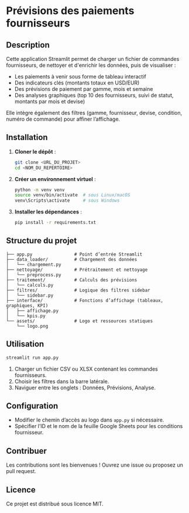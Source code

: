 # Prévisions des paiements fournisseurs

## Description

Cette application Streamlit permet de charger un fichier de commandes fournisseurs, de nettoyer et d'enrichir les données, puis de visualiser :

* Les paiements à venir sous forme de tableau interactif
* Des indicateurs clés (montants totaux en USD/EUR)
* Des prévisions de paiement par gamme, mois et semaine
* Des analyses graphiques (top 10 des fournisseurs, suivi de statut, montants par mois et devise)

Elle intègre également des filtres (gamme, fournisseur, devise, condition, numéro de commande) pour affiner l’affichage.

## Installation

1. **Cloner le dépôt** :

   ```bash
   git clone <URL_DU_PROJET>
   cd <NOM_DU_REPERTOIRE>
   ```
2. **Créer un environnement virtuel** :

   ```bash
   python -m venv venv
   source venv/bin/activate  # sous Linux/macOS
   venv\Scripts\activate     # sous Windows
   ```
3. **Installer les dépendances** :

   ```bash
   pip install -r requirements.txt
   ```

## Structure du projet

```
├── app.py                # Point d’entrée Streamlit
├── data_loader/          # Chargement des données
│   └── chargement.py
├── nettoyage/            # Prétraitement et nettoyage
│   └── preprocess.py
├── traitement/           # Calculs des prévisions
│   └── calculs.py
├── filtres/              # Logique des filtres sidebar
│   └── sidebar.py
├── interface/            # Fonctions d’affichage (tableaux, graphiques, KPI)
│   ├── affichage.py
│   └── kpis.py
└── assets/               # Logo et ressources statiques
    └── logo.png
```

## Utilisation

```bash
streamlit run app.py
```

1. Charger un fichier CSV ou XLSX contenant les commandes fournisseurs.
2. Choisir les filtres dans la barre latérale.
3. Naviguer entre les onglets : Données, Prévisions, Analyse.

## Configuration

* Modifier le chemin d’accès au logo dans `app.py` si nécessaire.
* Spécifier l’ID et le nom de la feuille Google Sheets pour les conditions fournisseur.

## Contribuer

Les contributions sont les bienvenues ! Ouvrez une issue ou proposez un pull request.

## Licence

Ce projet est distribué sous licence MIT.
